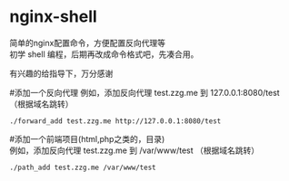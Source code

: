 # nginx-shell
简单的nginx配置命令，方便配置反向代理等  
初学 shell 编程，后期再改成命令格式吧，先凑合用。  

有兴趣的给指导下，万分感谢

#添加一个反向代理
例如，添加反向代理 test.zzg.me  到 127.0.0.1:8080/test   （根据域名跳转）  
```
./forward_add test.zzg.me http://127.0.0.1:8080/test  
```

#添加一个前端项目(html,php之类的，目录)  
例如，添加反向代理 test.zzg.me  到 /var/www/test   （根据域名跳转）  

```
./path_add test.zzg.me /var/www/test  
```
